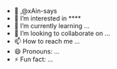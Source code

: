 - 👋 ,@xAin-says
- 👀 I’m interested in ****
- 🌱 I’m currently learning ...
- 💞️ I’m looking to collaborate on ...
- 📫 How to reach me ...
- 😄 Pronouns: ...
- ⚡ Fun fact: ...

<!---
xAin-says/xAin-says is a ✨ special ✨ repository because its `README.md` (this file) appears on your GitHub profile.
You can click the Preview link to take a look at your changes.
--->
